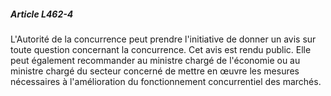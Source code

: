 ##### Article L462-4

L'Autorité de la concurrence peut prendre l'initiative de donner un avis sur toute question concernant la concurrence. Cet avis est rendu public. Elle peut également recommander au ministre chargé de l'économie ou au ministre chargé du secteur concerné de mettre en œuvre les mesures nécessaires à l'amélioration du fonctionnement concurrentiel des marchés.

